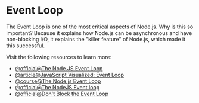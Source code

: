# Event Loop

The Event Loop is one of the most critical aspects of Node.js. Why is this so important? Because it explains how Node.js can be asynchronous and have non-blocking I/O, it explains the "killer feature" of Node.js, which made it this successful.

Visit the following resources to learn more:

- [@official@The Node.JS Event Loop](https://nodejs.org/en/docs/guides/event-loop-timers-and-nexttick/#what-is-the-event-loop)
- [@article@JavaScript Visualized: Event Loop](https://dev.to/lydiahallie/javascript-visualized-event-loop-3dif)
- [@course@The Node.js Event Loop](https://www.coursera.org/lecture/secure-full-stack-mean-developer/the-node-js-event-loop-j5fbT)
- [@official@The NodeJS Event loop](https://nodejs.org/en/guides/event-loop-timers-and-nexttick)
- [@official@Don't Block the Event Loop](https://nodejs.org/en/guides/dont-block-the-event-loop)
